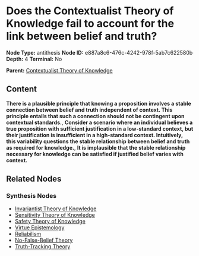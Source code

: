 # Does the Contextualist Theory of Knowledge fail to account for the link between belief and truth?

**Node Type:** antithesis
**Node ID:** e887a8c6-476c-4242-978f-5ab7c622580b
**Depth:** 4
**Terminal:** No

**Parent:** [Contextualist Theory of Knowledge](contextualist-theory-of-knowledge-synthesis-dad95a0b-4b20-4efa-8c33-3ff6ae121680.md)

## Content

**There is a plausible principle that knowing a proposition involves a stable connection between belief and truth independent of context. This principle entails that such a connection should not be contingent upon contextual standards.**, **Consider a scenario where an individual believes a true proposition with sufficient justification in a low-standard context, but their justification is insufficient in a high-standard context. Intuitively, this variability questions the stable relationship between belief and truth as required for knowledge.**, **It is implausible that the stable relationship necessary for knowledge can be satisfied if justified belief varies with context.**

## Related Nodes

### Synthesis Nodes

- [Invariantist Theory of Knowledge](invariantist-theory-of-knowledge-synthesis-343b3919-38c1-4d12-a2e6-c1d3989bde61.md)
- [Sensitivity Theory of Knowledge](sensitivity-theory-of-knowledge-synthesis-beed46fc-3f1b-4324-a4e7-1f197ecc312e.md)
- [Safety Theory of Knowledge](safety-theory-of-knowledge-synthesis-6f30caa4-2371-4990-a046-ef6225c82148.md)
- [Virtue Epistemology](virtue-epistemology-synthesis-e8cc0eb7-4261-4440-9a59-b707bef4aab6.md)
- [Reliabilism](reliabilism-synthesis-ecdd9cc9-d433-4327-afe0-556fe8682c32.md)
- [No-False-Belief Theory](no-false-belief-theory-synthesis-bfb4f162-7be1-4652-bf41-09745a318e11.md)
- [Truth-Tracking Theory](truth-tracking-theory-synthesis-1fa5885d-1fee-43c9-9d2c-f547ea7b6bd6.md)
